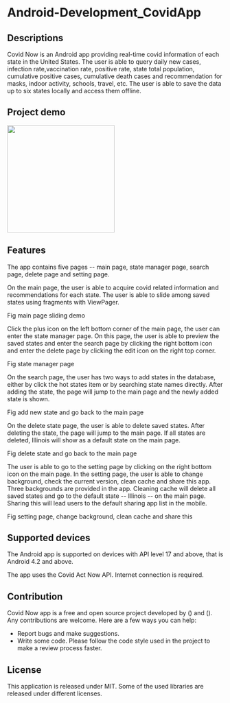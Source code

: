 # Android-Development_CovidApp
## Descriptions
Covid Now is an Android app providing real-time covid information of each state in the United States. The user is able to query daily new cases, infection rate,vaccination rate, positive rate, state total population, cumulative positive cases, cumulative death cases and recommendation for masks, indoor activity, schools, travel, etc. The user is able to save the data up to six states locally and access them offline. 

## Project demo
<img src="Animation.gif" width="250"/>

## Features
The app contains five pages -- main page, state manager page, search page, delete page and setting page.

On the main page, the user is able to acquire covid related information and recommendations for each state. The user is able to slide among saved states using fragments with ViewPager.


Fig main page sliding demo


Click the plus icon on the left bottom corner of the main page, the user can enter the state manager page. On this page, the user is able to preview the saved states and enter the search page by clicking the right bottom icon and enter the delete page by clicking the edit icon on the right top corner.

Fig state manager page


On the search page, the user has two ways to add states in the database, either by click the hot states item or by searching state names directly. After adding the state, the page will jump to the main page and the newly added state is shown.

Fig add new state and go back to the main page


On the delete state page, the user is able to delete saved states. After deleting the state, the page will jump to the main page. If all states are deleted, Illinois will show as a default state on the main page.

Fig delete state and go back to the main page

The user is able to go to the setting page by clicking on the right bottom icon on the main page. In the setting page, the user is able to change background, check the current version, clean cache and share this app. Three backgrounds are provided in the app. Cleaning cache will delete all saved states and go to the default state -- Illinois -- on the main page. Sharing this will lead users to the default sharing app list in the mobile.

Fig setting page, change background, clean cache and share this

## Supported devices
The Android app is supported on devices with API level 17 and above, that is Android 4.2 and above.

The app uses the Covid Act Now API. Internet connection is required.

## Contribution
Covid Now app is a free and open source project developed by () and (). Any contributions are welcome. Here are a few ways you can help:
* Report bugs and make suggestions.
* Write some code. Please follow the code style used in the project to make a review process faster.
 

## License
This application is released under MIT. Some of the used libraries are released under different licenses.
 
 

